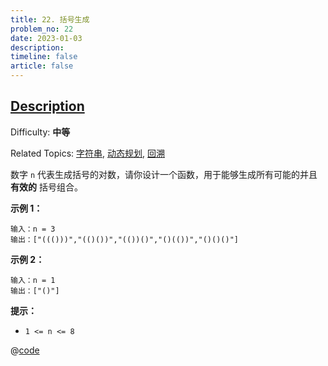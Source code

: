 ```yaml
---
title: 22. 括号生成
problem_no: 22
date: 2023-01-03
description: 
timeline: false
article: false
---
```


## [Description](https://leetcode.cn/problems/generate-parentheses/)

Difficulty: **中等**  

Related Topics: [字符串](https://leetcode.cn/tag/string/), [动态规划](https://leetcode.cn/tag/dynamic-programming/), [回溯](https://leetcode.cn/tag/backtracking/)


数字 `n` 代表生成括号的对数，请你设计一个函数，用于能够生成所有可能的并且 **有效的** 括号组合。

**示例 1：**

```
输入：n = 3
输出：["((()))","(()())","(())()","()(())","()()()"]
```

**示例 2：**

```
输入：n = 1
输出：["()"]
```

**提示：**

*   `1 <= n <= 8`

@[code](../../_codes/algorithm/code/leet-code/22-main.go)
